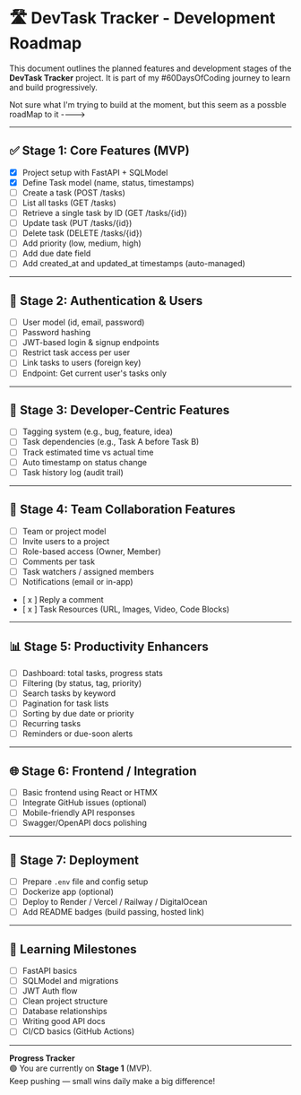 # 🛣️ DevTask Tracker - Development Roadmap

This document outlines the planned features and development stages of the
**DevTask Tracker** project. It is part of my #60DaysOfCoding journey to learn
and build progressively.

Not sure what I'm trying to build at the moment, but this seem as a possble
roadMap to it ---->

---

## ✅ Stage 1: Core Features (MVP)

- [x] Project setup with FastAPI + SQLModel
- [x] Define Task model (name, status, timestamps)
- [ ] Create a task (POST /tasks)
- [ ] List all tasks (GET /tasks)
- [ ] Retrieve a single task by ID (GET /tasks/{id})
- [ ] Update task (PUT /tasks/{id})
- [ ] Delete task (DELETE /tasks/{id})
- [ ] Add priority (low, medium, high)
- [ ] Add due date field
- [ ] Add created_at and updated_at timestamps (auto-managed)

---

## 🔐 Stage 2: Authentication & Users

- [ ] User model (id, email, password)
- [ ] Password hashing
- [ ] JWT-based login & signup endpoints
- [ ] Restrict task access per user
- [ ] Link tasks to users (foreign key)
- [ ] Endpoint: Get current user's tasks only

---

## 🔧 Stage 3: Developer-Centric Features

- [ ] Tagging system (e.g., bug, feature, idea)
- [ ] Task dependencies (e.g., Task A before Task B)
- [ ] Track estimated time vs actual time
- [ ] Auto timestamp on status change
- [ ] Task history log (audit trail)

---

## 🤝 Stage 4: Team Collaboration Features

- [ ] Team or project model
- [ ] Invite users to a project
- [ ] Role-based access (Owner, Member)
- [ ] Comments per task
- [ ] Task watchers / assigned members
- [ ] Notifications (email or in-app)
- [ x ] Reply a comment
- [ x ] Task Resources (URL, Images, Video, Code Blocks)

---

## 📊 Stage 5: Productivity Enhancers

- [ ] Dashboard: total tasks, progress stats
- [ ] Filtering (by status, tag, priority)
- [ ] Search tasks by keyword
- [ ] Pagination for task lists
- [ ] Sorting by due date or priority
- [ ] Recurring tasks
- [ ] Reminders or due-soon alerts

---

## 🌐 Stage 6: Frontend / Integration

- [ ] Basic frontend using React or HTMX
- [ ] Integrate GitHub issues (optional)
- [ ] Mobile-friendly API responses
- [ ] Swagger/OpenAPI docs polishing

---

## 🚀 Stage 7: Deployment

- [ ] Prepare `.env` file and config setup
- [ ] Dockerize app (optional)
- [ ] Deploy to Render / Vercel / Railway / DigitalOcean
- [ ] Add README badges (build passing, hosted link)

---

## 🧠 Learning Milestones

- [ ] FastAPI basics
- [ ] SQLModel and migrations
- [ ] JWT Auth flow
- [ ] Clean project structure
- [ ] Database relationships
- [ ] Writing good API docs
- [ ] CI/CD basics (GitHub Actions)

---

**Progress Tracker**  
🟢 You are currently on **Stage 1** (MVP).  
Keep pushing — small wins daily make a big difference!
